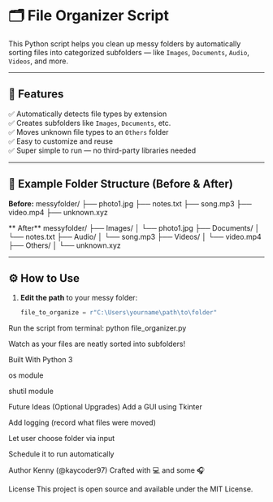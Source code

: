 # 🗂️ File Organizer Script

This Python script helps you clean up messy folders by automatically sorting files into categorized subfolders — like `Images`, `Documents`, `Audio`, `Videos`, and more.

---

## 🚀 Features

✅ Automatically detects file types by extension  
✅ Creates subfolders like `Images`, `Documents`, etc.  
✅ Moves unknown file types to an `Others` folder  
✅ Easy to customize and reuse  
✅ Super simple to run — no third-party libraries needed

---

## 📂 Example Folder Structure (Before & After)

**Before:**
messyfolder/
├── photo1.jpg
├── notes.txt
├── song.mp3
├── video.mp4
├── unknown.xyz

** After**
messyfolder/
├── Images/
│   └── photo1.jpg
├── Documents/
│   └── notes.txt
├── Audio/
│   └── song.mp3
├── Videos/
│   └── video.mp4
├── Others/
│   └── unknown.xyz


---

## ⚙️ How to Use

1. **Edit the path** to your messy folder:
   ```python
   file_to_organize = r"C:\Users\yourname\path\to\folder"

Run the script from terminal:
python file_organizer.py

Watch as your files are neatly sorted into subfolders!

 Built With
Python 3

os module

shutil module

Future Ideas (Optional Upgrades)
Add a GUI using Tkinter

Add logging (record what files were moved)

Let user choose folder via input

Schedule it to run automatically

 Author
Kenny (@kaycoder97)
Crafted with 💻 and some 🎧

 License
This project is open source and available under the MIT License.



